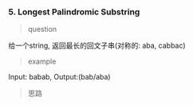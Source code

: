 ### 5. Longest Palindromic Substring
> question

给一个string, 返回最长的回文子串(对称的: aba, cabbac)

> example

Input:  babab, Output:(bab/aba)

> 思路
